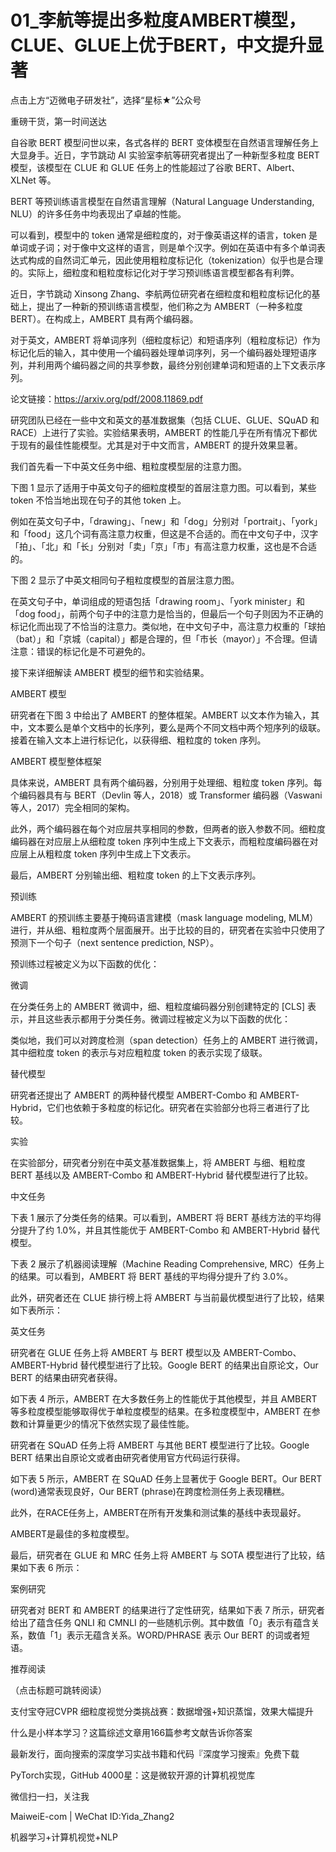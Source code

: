 # 01_李航等提出多粒度AMBERT模型，CLUE、GLUE上优于BERT，中文提升显著

点击上方“迈微电子研发社”，选择“星标★”公众号

重磅干货，第一时间送达



自谷歌 BERT 模型问世以来，各式各样的 BERT 变体模型在自然语言理解任务上大显身手。近日，字节跳动 AI 实验室李航等研究者提出了一种新型多粒度 BERT 模型，该模型在 CLUE 和 GLUE 任务上的性能超过了谷歌 BERT、Albert、XLNet 等。

BERT 等预训练语言模型在自然语言理解（Natural Language Understanding, NLU）的许多任务中均表现出了卓越的性能。

可以看到，模型中的 token 通常是细粒度的，对于像英语这样的语言，token 是单词或子词；对于像中文这样的语言，则是单个汉字。例如在英语中有多个单词表达式构成的自然词汇单元，因此使用粗粒度标记化（tokenization）似乎也是合理的。实际上，细粒度和粗粒度标记化对于学习预训练语言模型都各有利弊。

近日，字节跳动 Xinsong Zhang、李航两位研究者在细粒度和粗粒度标记化的基础上，提出了一种新的预训练语言模型，他们称之为 AMBERT（一种多粒度 BERT）。在构成上，AMBERT 具有两个编码器。

对于英文，AMBERT 将单词序列（细粒度标记）和短语序列（粗粒度标记）作为标记化后的输入，其中使用一个编码器处理单词序列，另一个编码器处理短语序列，并利用两个编码器之间的共享参数，最终分别创建单词和短语的上下文表示序列。



论文链接：https://arxiv.org/pdf/2008.11869.pdf

研究团队已经在一些中文和英文的基准数据集（包括 CLUE、GLUE、SQuAD 和 RACE）上进行了实验。实验结果表明，AMBERT 的性能几乎在所有情况下都优于现有的最佳性能模型。尤其是对于中文而言，AMBERT 的提升效果显著。



我们首先看一下中英文任务中细、粗粒度模型层的注意力图。

下图 1 显示了适用于中英文句子的细粒度模型的首层注意力图。可以看到，某些 token 不恰当地出现在句子的其他 token 上。

例如在英文句子中，「drawing」、「new」和「dog」分别对「portrait」、「york」和「food」这几个词有高注意力权重，但这是不合适的。而在中文句子中，汉字「拍」、「北」和「长」分别对「卖」「京」「市」有高注意力权重，这也是不合适的。



下图 2 显示了中英文相同句子粗粒度模型的首层注意力图。

在英文句子中，单词组成的短语包括「drawing room」、「york minister」和「dog food」，前两个句子中的注意力是恰当的，但最后一个句子则因为不正确的标记化而出现了不恰当的注意力。类似地，在中文句子中，高注意力权重的「球拍（bat）」和「京城（capital）」都是合理的，但「市长（mayor）」不合理。但请注意：错误的标记化是不可避免的。



接下来详细解读 AMBERT 模型的细节和实验结果。

AMBERT 模型

研究者在下图 3 中给出了 AMBERT 的整体框架。AMBERT 以文本作为输入，其中，文本要么是单个文档中的长序列，要么是两个不同文档中两个短序列的级联。接着在输入文本上进行标记化，以获得细、粗粒度的 token 序列。



AMBERT 模型整体框架

具体来说，AMBERT 具有两个编码器，分别用于处理细、粗粒度 token 序列。每个编码器具有与 BERT（Devlin 等人，2018）或 Transformer 编码器（Vaswani 等人，2017）完全相同的架构。

此外，两个编码器在每个对应层共享相同的参数，但两者的嵌入参数不同。细粒度编码器在对应层上从细粒度 token 序列中生成上下文表示，而粗粒度编码器在对应层上从粗粒度 token 序列中生成上下文表示。

最后，AMBERT 分别输出细、粗粒度 token 的上下文表示序列。

预训练

AMBERT 的预训练主要基于掩码语言建模（mask language modeling, MLM）进行，并从细、粗粒度两个层面展开。出于比较的目的，研究者在实验中只使用了预测下一个句子（next sentence prediction, NSP）。

预训练过程被定义为以下函数的优化：



微调

在分类任务上的 AMBERT 微调中，细、粗粒度编码器分别创建特定的 [CLS] 表示，并且这些表示都用于分类任务。微调过程被定义为以下函数的优化：



类似地，我们可以对跨度检测（span detection）任务上的 AMBERT 进行微调，其中细粒度 token 的表示与对应粗粒度 token 的表示实现了级联。

替代模型

研究者还提出了 AMBERT 的两种替代模型 AMBERT-Combo 和 AMBERT-Hybrid，它们也依赖于多粒度的标记化。研究者在实验部分也将三者进行了比较。

实验

在实验部分，研究者分别在中英文基准数据集上，将 AMBERT 与细、粗粒度 BERT 基线以及 AMBERT-Combo 和 AMBERT-Hybrid 替代模型进行了比较。

中文任务

下表 1 展示了分类任务的结果。可以看到，AMBERT 将 BERT 基线方法的平均得分提升了约 1.0%，并且其性能优于 AMBERT-Combo 和 AMBERT-Hybrid 替代模型。



下表 2 展示了机器阅读理解（Machine Reading Comprehensive, MRC）任务上的结果。可以看到，AMBERT 将 BERT 基线的平均得分提升了约 3.0%。



此外，研究者还在 CLUE 排行榜上将 AMBERT 与当前最优模型进行了比较，结果如下表所示：



英文任务

研究者在 GLUE 任务上将 AMBERT 与 BERT 模型以及 AMBERT-Combo、AMBERT-Hybrid 替代模型进行了比较。Google BERT 的结果出自原论文，Our BERT 的结果由研究者获得。

如下表 4 所示，AMBERT 在大多数任务上的性能优于其他模型，并且 AMBERT 等多粒度模型能够取得优于单粒度模型的结果。在多粒度模型中，AMBERT 在参数和计算量更少的情况下依然实现了最佳性能。



研究者在 SQuAD 任务上将 AMBERT 与其他 BERT 模型进行了比较。Google BERT 结果出自原论文或者由研究者使用官方代码运行获得。

如下表 5 所示，AMBERT 在 SQuAD 任务上显著优于 Google BERT。Our BERT (word)通常表现良好，Our BERT (phrase)在跨度检测任务上表现糟糕。

此外，在RACE任务上，AMBERT在所有开发集和测试集的基线中表现最好。

AMBERT是最佳的多粒度模型。



最后，研究者在 GLUE 和 MRC 任务上将 AMBERT 与 SOTA 模型进行了比较，结果如下表 6 所示：



案例研究

研究者对 BERT 和 AMBERT 的结果进行了定性研究，结果如下表 7 所示，研究者给出了蕴含任务 QNLI 和 CMNLI 的一些随机示例。其中数值「0」表示有蕴含关系，数值「1」表示无蕴含关系。WORD/PHRASE 表示 Our BERT 的词或者短语。



推荐阅读

（点击标题可跳转阅读）

支付宝夺冠CVPR 细粒度视觉分类挑战赛：数据增强+知识蒸馏，效果大幅提升

什么是小样本学习？这篇综述文章用166篇参考文献告诉你答案

最新发行，面向搜索的深度学习实战书籍和代码『深度学习搜索』免费下载

PyTorch实现，GitHub 4000星：这是微软开源的计算机视觉库


微信扫一扫，关注我


MaiweiE-com | WeChat ID:Yida_Zhang2

机器学习+计算机视觉+NLP
